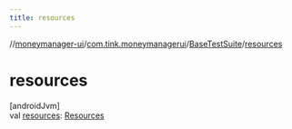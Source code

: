 ```yaml
---
title: resources
---
```

//[moneymanager-ui](../../../index.html)/[com.tink.moneymanagerui](../index.html)/[BaseTestSuite](index.html)/[resources](resources.html)



# resources



[androidJvm]\
val [resources](resources.html): [Resources](https://developer.android.com/reference/kotlin/android/content/res/Resources.html)




